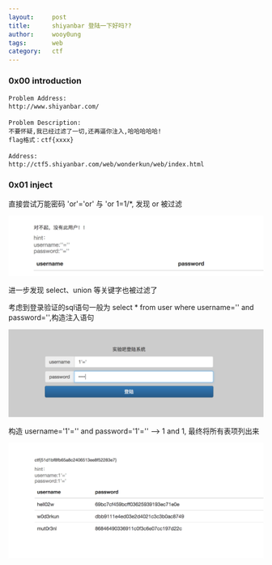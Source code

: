 ```yaml
---
layout:     post
title:      shiyanbar 登陆一下好吗??
author:     wooy0ung
tags: 		web
category:  	ctf
---
```



### 0x00 introduction


```
Problem Address:
http://www.shiyanbar.com/

Problem Description:
不要怀疑,我已经过滤了一切,还再逼你注入,哈哈哈哈哈!
flag格式：ctf{xxxx}

Address:
http://ctf5.shiyanbar.com/web/wonderkun/web/index.html
```
<!-- more -->

### 0x01 inject

直接尝试万能密码 'or'='or' 与 'or 1=1/*, 发现 or 被过滤

![](/assets/img/ctf/web/2017-08-18-shiyanbar-login/0x00.png)

进一步发现 select、union 等关键字也被过滤了

考虑到登录验证的sql语句一般为 select * from user where username='' and password='',构造注入语句

![](/assets/img/ctf/web/2017-08-18-shiyanbar-login/0x01.png)

构造 username='1'='' and password='1'='' --> 1 and 1, 最终将所有表项列出来

![](/assets/img/ctf/web/2017-08-18-shiyanbar-login/0x02.png)